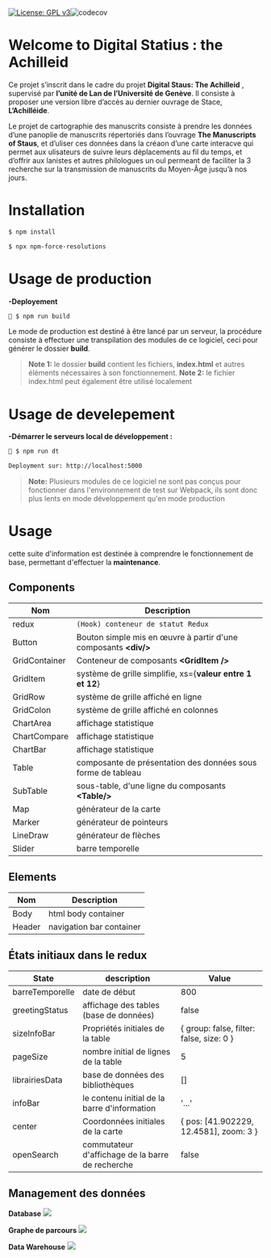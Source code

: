 [![License: GPL v3](https://img.shields.io/badge/License-GPLv3-blue.svg)](https://www.gnu.org/licenses/gpl-3.0)![codecov](https://img.shields.io/badge/status-developement-orange)

# Welcome to Digital Statius : the Achilleid

Ce projet s’inscrit dans le cadre du projet **Digital Staus: The Achilleid** , supervisé par **l’unité de Lan de l’Université de Genève**. Il consiste à proposer une version libre d’accès au dernier ouvrage de Stace, **L’Achilléide**.

Le projet de cartographie des manuscrits consiste à prendre les données d’une panoplie de manuscrits répertoriés dans l’ouvrage **The Manuscripts of Staus**, et d’uliser ces données dans la créaon d’une carte interacve qui permet aux ulisateurs de suivre leurs déplacements au fil du temps, et d’offrir aux lanistes et autres philologues un oul permeant de faciliter la 3 recherche sur la transmission de manuscrits du Moyen-Âge jusqu’à nos jours.



# Installation

```bash
$ npm install
```
```bash
$ npx npm-force-resolutions
```


# Usage de production

**-Deployement**

```bash
🚀 $ npm run build
```
Le mode de production est destiné à être lancé par un serveur, la procédure consiste à effectuer une transpilation des modules de ce logiciel, ceci pour générer le dossier **build**.
> **Note 1:**  le dossier **build** contient les fichiers, **index.html** et autres éléments nécessaires à son fonctionnement. 
> **Note 2:** le fichier index.html peut également être utilisé localement
  

# Usage de develepement

  

**-Démarrer le serveurs local de développement  :**

```bash
📌 $ npm run dt
```
```bash
Deployment sur: http://localhost:5000
```
> **Note:**  Plusieurs modules de ce logiciel ne sont pas conçus pour fonctionner dans l'environnement de test sur Webpack, ils sont donc plus lents en mode développement qu'en mode production



# Usage

cette suite d'information est destinée à comprendre le fonctionnement de base, permettant d'effectuer la **maintenance**.

## Components

| Nom            |Description					 |
|----------------|-------------------------------|
|redux | `(Hook) conteneur de statut Redux` |
|Button | Bouton simple mis en œuvre à partir d'une composants **\<div/>**|
|GridContainer | Conteneur de composants **\<GridItem />** |
|GridItem | système de grille simplifie,  xs={**valeur entre 1 et 12**} |
|GridRow | système de grille affiché en ligne |
|GridColon | système de grille affiché en colonnes |
|ChartArea | affichage statistique |
|ChartCompare | affichage statistique |
|ChartBar | affichage statistique |
|Table | composante de présentation des données sous forme de tableau |
|SubTable | sous-table, d'une ligne du composants **\<Table/>** |
|Map | générateur de la carte |
|Marker | générateur de pointeurs |
|LineDraw | générateur de flèches|
|Slider | barre temporelle |

## Elements

| Nom            |Description					 |
|----------------|-------------------------------|
|Body| html body container |
|Header| navigation bar container |

## États initiaux dans le redux
| State          | description | Value					 |
|----------------|-------------|----------|
|barreTemporelle|date de début| 800|
|greetingStatus| affichage des tables (base de données) |false|
|sizeInfoBar| Propriétés initiales de la table |{ group: false, filter: false, size: 0 }|
|pageSize| nombre initial de lignes de la table |5|
|librairiesData|base de données des bibliothèques |[]|
|infoBar| le contenu initial de la barre d'information |'...'|
|center| Coordonnées initiales de la carte|{ pos: [41.902229, 12.4581], zoom: 3 }|
|openSearch| commutateur d'affichage de la barre de recherche |false|

## Management des données
**Database**
<img src="http://imgfz.com/i/iKNE9vL.png"  /></a>


**Graphe de parcours**
<img src="http://imgfz.com/i/eI1YNir.png" /></a>

**Data Warehouse**
<img src="http://imgfz.com/i/LhpPBya.png" /></a>